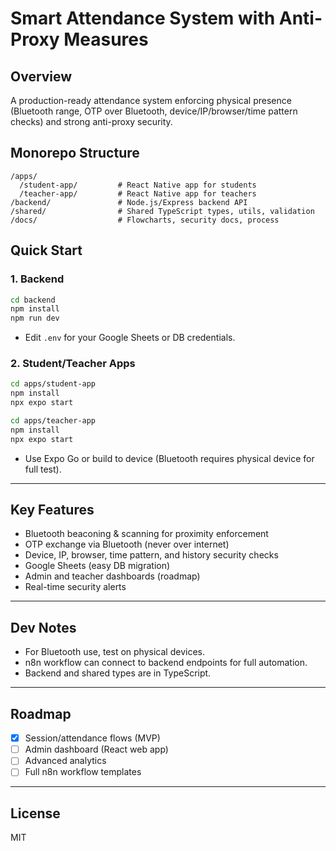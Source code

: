# Smart Attendance System with Anti-Proxy Measures

## Overview
A production-ready attendance system enforcing physical presence (Bluetooth range, OTP over Bluetooth, device/IP/browser/time pattern checks) and strong anti-proxy security.

## Monorepo Structure

```
/apps/
  /student-app/         # React Native app for students
  /teacher-app/         # React Native app for teachers
/backend/               # Node.js/Express backend API
/shared/                # Shared TypeScript types, utils, validation
/docs/                  # Flowcharts, security docs, process
```

## Quick Start

### 1. Backend

```bash
cd backend
npm install
npm run dev
```

- Edit `.env` for your Google Sheets or DB credentials.

### 2. Student/Teacher Apps

```bash
cd apps/student-app
npm install
npx expo start

cd apps/teacher-app
npm install
npx expo start
```

- Use Expo Go or build to device (Bluetooth requires physical device for full test).

---

## Key Features
- Bluetooth beaconing & scanning for proximity enforcement
- OTP exchange via Bluetooth (never over internet)
- Device, IP, browser, time pattern, and history security checks
- Google Sheets (easy DB migration)
- Admin and teacher dashboards (roadmap)
- Real-time security alerts

---

## Dev Notes

- For Bluetooth use, test on physical devices.
- n8n workflow can connect to backend endpoints for full automation.
- Backend and shared types are in TypeScript.

---

## Roadmap

- [X] Session/attendance flows (MVP)
- [ ] Admin dashboard (React web app)
- [ ] Advanced analytics
- [ ] Full n8n workflow templates

---

## License

MIT